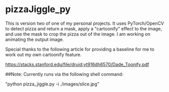 # pizzaJiggle_py

This is version two of one of my personal projects. It uses PyTorch/OpenCV to detect pizza and return a mask, apply a "cartoonify" effect to the image, and use the mask to crop the pizza out of the image. I am working on animating the output image.

Special thanks to the following article for providing a baseline for me to work out my own cartoonify feature.

https://stacks.stanford.edu/file/druid:yt916dh6570/Dade_Toonify.pdf

##Note: Currently runs via the following shell command:

"python pizza_jiggle.py -i ./images/slice.jpg"
